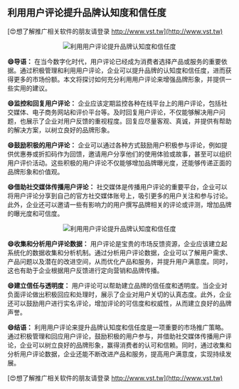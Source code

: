 ## **利用用户评论提升品牌认知度和信任度**

[😍想了解推广相关软件的朋友请登录 http://www.vst.tw](http://www.vst.tw)

 <center><img src="https://vst.tw/MP4/tuiguang/png/4.png" alt="利用用户评论提升品牌认知度和信任度"></center>

**😄导语：**
在当今数字化时代，用户评论已经成为消费者选择产品或服务的重要依据。通过积极管理和利用用户评论，企业可以提升品牌的认知度和信任度，进而获得更多的市场份额。本文将探讨如何充分利用用户评论来增强品牌形象，并提供一些实用的建议。

**😄监控和回复用户评论：**
企业应该定期监控各种在线平台上的用户评论，包括社交媒体、电子商务网站和评价平台等。及时回复用户评论，不仅能够解决用户问题，也展示了企业对用户反馈的重视程度。回复应尽量客观、真诚，并提供有帮助的解决方案，以树立良好的品牌形象。

**😄鼓励积极的用户评论：**
企业可以通过各种方式鼓励用户积极参与评论，例如提供优惠券或折扣码作为回馈，邀请用户分享他们的使用体验或故事，甚至可以组织用户评价活动。这些积极的用户评论不仅能够增加品牌曝光度，还能够传递正面的品牌形象和价值观。

**😄借助社交媒体传播用户评论：**
社交媒体是传播用户评论的重要平台，企业可以将用户评论分享到自己的官方社交媒体账号上，吸引更多的用户关注和参与讨论。此外，企业还可以邀请一些有影响力的用户撰写品牌相关的评论或评测，增加品牌的曝光度和可信度。

 <center><img src="https://vst.tw/MP4/tuiguang/png/3.png" alt="利用用户评论提升品牌认知度和信任度"></center>

**😄收集和分析用户评论数据：**
用户评论是宝贵的市场反馈资源，企业应该建立起系统化的数据收集和分析机制。通过分析用户评论数据，企业可以了解用户需求、产品问题以及潜在的改进空间，从而优化产品和服务，并提升用户满意度。同时，这也有助于企业根据用户反馈进行定向营销和品牌传播。

**😄建立信任与透明度：**
用户评论可以帮助建立品牌的信任度和透明度。当企业对负面评论做出积极回应和处理时，展示了企业对用户关切的认真态度。此外，企业还可以鼓励用户进行实名评论，增加评论的可信度和权威性，从而建立良好的品牌声誉。

**😄结语：**
利用用户评论来提升品牌认知度和信任度是一项重要的市场推广策略。通过积极管理和回应用户评论，鼓励积极的用户参与，并借助社交媒体传播用户评论，企业可以树立良好的品牌形象，赢得消费者的认可和信赖。同时，通过收集和分析用户评论数据，企业还能不断改进产品和服务，提高用户满意度，实现持续发展。

[😍想了解推广相关软件的朋友请登录 http://www.vst.tw](http://www.vst.tw)




